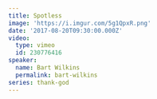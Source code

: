 ```yaml
---
title: Spotless
image: 'https://i.imgur.com/5g1QpxR.png'
date: '2017-08-20T09:30:00.000Z'
video:
  type: vimeo
  id: 230776416
speaker:
  name: Bart Wilkins
  permalink: bart-wilkins
series: thank-god
---
```


